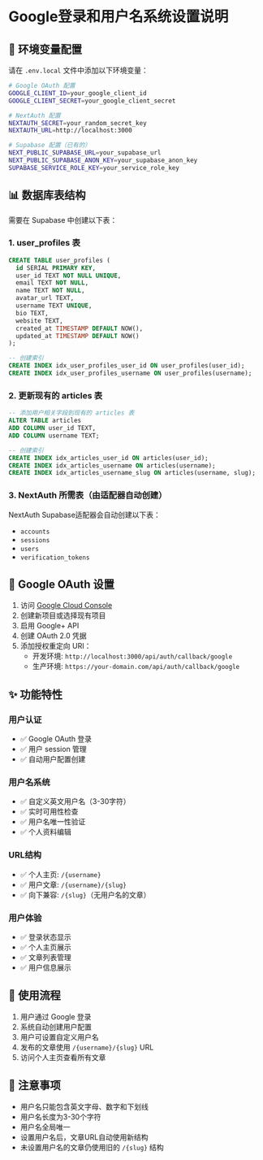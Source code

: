 # Google登录和用户名系统设置说明

## 🔧 环境变量配置

请在 `.env.local` 文件中添加以下环境变量：

```bash
# Google OAuth 配置
GOOGLE_CLIENT_ID=your_google_client_id
GOOGLE_CLIENT_SECRET=your_google_client_secret

# NextAuth 配置
NEXTAUTH_SECRET=your_random_secret_key
NEXTAUTH_URL=http://localhost:3000

# Supabase 配置（已有的）
NEXT_PUBLIC_SUPABASE_URL=your_supabase_url
NEXT_PUBLIC_SUPABASE_ANON_KEY=your_supabase_anon_key
SUPABASE_SERVICE_ROLE_KEY=your_service_role_key
```

## 📊 数据库表结构

需要在 Supabase 中创建以下表：

### 1. user_profiles 表

```sql
CREATE TABLE user_profiles (
  id SERIAL PRIMARY KEY,
  user_id TEXT NOT NULL UNIQUE,
  email TEXT NOT NULL,
  name TEXT NOT NULL,
  avatar_url TEXT,
  username TEXT UNIQUE,
  bio TEXT,
  website TEXT,
  created_at TIMESTAMP DEFAULT NOW(),
  updated_at TIMESTAMP DEFAULT NOW()
);

-- 创建索引
CREATE INDEX idx_user_profiles_user_id ON user_profiles(user_id);
CREATE INDEX idx_user_profiles_username ON user_profiles(username);
```

### 2. 更新现有的 articles 表

```sql
-- 添加用户相关字段到现有的 articles 表
ALTER TABLE articles 
ADD COLUMN user_id TEXT,
ADD COLUMN username TEXT;

-- 创建索引
CREATE INDEX idx_articles_user_id ON articles(user_id);
CREATE INDEX idx_articles_username ON articles(username);
CREATE INDEX idx_articles_username_slug ON articles(username, slug);
```

### 3. NextAuth 所需表（由适配器自动创建）

NextAuth Supabase适配器会自动创建以下表：
- `accounts`
- `sessions` 
- `users`
- `verification_tokens`

## 🔑 Google OAuth 设置

1. 访问 [Google Cloud Console](https://console.cloud.google.com/)
2. 创建新项目或选择现有项目
3. 启用 Google+ API
4. 创建 OAuth 2.0 凭据
5. 添加授权重定向 URI：
   - 开发环境: `http://localhost:3000/api/auth/callback/google`
   - 生产环境: `https://your-domain.com/api/auth/callback/google`

## ✨ 功能特性

### 用户认证
- ✅ Google OAuth 登录
- ✅ 用户 session 管理
- ✅ 自动用户配置创建

### 用户名系统
- ✅ 自定义英文用户名（3-30字符）
- ✅ 实时可用性检查
- ✅ 用户名唯一性验证
- ✅ 个人资料编辑

### URL结构
- ✅ 个人主页: `/{username}`
- ✅ 用户文章: `/{username}/{slug}`
- ✅ 向下兼容: `/{slug}`（无用户名的文章）

### 用户体验
- ✅ 登录状态显示
- ✅ 个人主页展示
- ✅ 文章列表管理
- ✅ 用户信息展示

## 🚀 使用流程

1. 用户通过 Google 登录
2. 系统自动创建用户配置
3. 用户可设置自定义用户名
4. 发布的文章使用 `/{username}/{slug}` URL
5. 访问个人主页查看所有文章

## 📝 注意事项

- 用户名只能包含英文字母、数字和下划线
- 用户名长度为3-30个字符
- 用户名全局唯一
- 设置用户名后，文章URL自动使用新结构
- 未设置用户名的文章仍使用旧的 `/{slug}` 结构